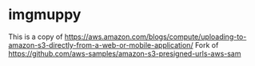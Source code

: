 # imgmuppy

This is a copy of
https://aws.amazon.com/blogs/compute/uploading-to-amazon-s3-directly-from-a-web-or-mobile-application/
Fork of https://github.com/aws-samples/amazon-s3-presigned-urls-aws-sam
